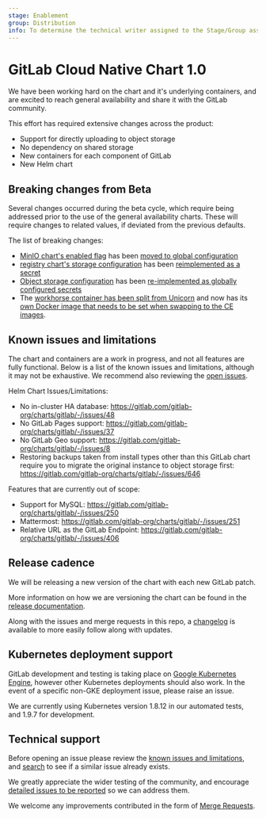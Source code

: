```yaml
---
stage: Enablement
group: Distribution
info: To determine the technical writer assigned to the Stage/Group associated with this page, see https://about.gitlab.com/handbook/engineering/ux/technical-writing/#designated-technical-writers
---
```


# GitLab Cloud Native Chart 1.0

We have been working hard on the chart and it's underlying containers, and are excited to reach general availability and share it with the GitLab community.

This effort has required extensive changes across the product:

- Support for directly uploading to object storage
- No dependency on shared storage
- New containers for each component of GitLab
- New Helm chart

## Breaking changes from Beta

Several changes occurred during the beta cycle, which require being addressed prior to the use of the general availability charts. These will require changes to related values, if deviated from the previous defaults.

The list of breaking changes:

- [MinIO chart's enabled flag](../charts/globals.md#configure-minio-settings) has been [moved to global configuration](https://gitlab.com/gitlab-org/charts/gitlab/-/merge_requests/389)
- [registry chart's storage configuration](../charts/registry/index.md#storage) has been [reimplemented as a secret](https://gitlab.com/gitlab-org/charts/gitlab/-/issues/548)
- [Object storage configuration](../charts/globals.md#lfs-artifacts-uploads-packages-and-external-mr-diffs) has been [re-implemented as globally configured secrets](https://gitlab.com/gitlab-org/charts/gitlab/-/issues/502)
- The [workhorse container has been split from Unicorn](https://gitlab.com/gitlab-org/charts/gitlab/-/merge_requests/397) and now has its [own Docker image that needs to be set when swapping to the CE images](../installation/deployment.md#deploy-the-community-edition).

## Known issues and limitations

The chart and containers are a work in progress, and not all features are fully functional. Below is a list of the known issues and limitations, although it may not be exhaustive. We recommend also reviewing the [open issues](https://gitlab.com/gitlab-org/charts/gitlab/-/issues).

Helm Chart Issues/Limitations:

- No in-cluster HA database: <https://gitlab.com/gitlab-org/charts/gitlab/-/issues/48>
- No GitLab Pages support: <https://gitlab.com/gitlab-org/charts/gitlab/-/issues/37>
- No GitLab Geo support: <https://gitlab.com/gitlab-org/charts/gitlab/-/issues/8>
- Restoring backups taken from install types other than this GitLab chart require you to migrate the original instance to object storage first: <https://gitlab.com/gitlab-org/charts/gitlab/-/issues/646>

Features that are currently out of scope:

- Support for MySQL: <https://gitlab.com/gitlab-org/charts/gitlab/-/issues/250>
- Mattermost: <https://gitlab.com/gitlab-org/charts/gitlab/-/issues/251>
- Relative URL as the GitLab Endpoint: <https://gitlab.com/gitlab-org/charts/gitlab/-/issues/406>

## Release cadence

We will be releasing a new version of the chart with each new GitLab patch.

More information on how we are versioning the chart can be found in the [release documentation](../development/release.md).

Along with the issues and merge requests in this repo, a [changelog](https://gitlab.com/gitlab-org/charts/gitlab/blob/master/CHANGELOG.md) is available to more easily follow along with updates.

## Kubernetes deployment support

GitLab development and testing is taking place on [Google Kubernetes Engine](https://cloud.google.com/kubernetes-engine/), however other Kubernetes deployments
should also work. In the event of a specific non-GKE deployment issue, please raise an issue.

We are currently using Kubernetes version 1.8.12 in our automated tests, and 1.9.7 for development.

## Technical support

Before opening an issue please review the [known issues and limitations](#known-issues-and-limitations), and [search](https://gitlab.com/gitlab-org/charts/gitlab/-/issues) to see if a similar issue already exists.

We greatly appreciate the wider testing of the community, and encourage [detailed issues to be reported](https://gitlab.com/gitlab-org/charts/gitlab/-/issues/new) so we can address them.

We welcome any improvements contributed in the form of [Merge Requests](https://gitlab.com/gitlab-org/charts/gitlab/-/merge_requests).
